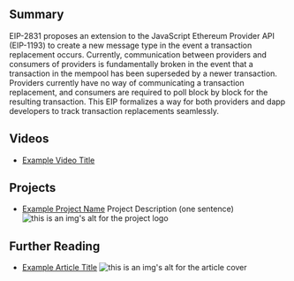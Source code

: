 ## Summary

EIP-2831 proposes an extension to the JavaScript Ethereum Provider API (EIP-1193) to create a new message type in the event a transaction replacement occurs. Currently, communication between providers and consumers of providers is fundamentally broken in the event that a transaction in the mempool has been superseded by a newer transaction. Providers currently have no way of communicating a transaction replacement, and consumers are required to poll block by block for the resulting transaction. This EIP formalizes a way for both providers and dapp developers to track transaction replacements seamlessly.

## Videos

- [Example Video Title](https://www.youtube.com/watch?v=TDGq4aeevgY)

## Projects

- [Example Project Name](https://xxxx.xxx/xxxxx) Project Description (one sentence) ![this is an img's alt for the project logo](https://xxxx.xxx/project-logo.xxx)

## Further Reading

- [Example Article Title](https://xxxx.xxx/xxxxx) ![this is an img's alt for the article cover](https://xxxx.xxx/article-cover.xxx)
